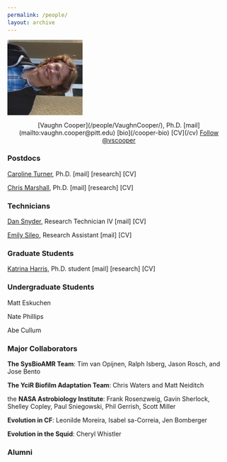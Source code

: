 ```yaml
---
permalink: /people/
layout: archive
---
```


<img src="/images/CooperHeadshot.jpeg" align="middle" />

<p align="middle"> [Vaughn Cooper](/people/VaughnCooper/), Ph.D. [mail](mailto:vaughn.cooper@pitt.edu) [bio](/cooper-bio) [CV](/cv) <a href="https://twitter.com/vscooper" class="twitter-follow-button" data-show-count="false">Follow @vscooper</a><script async src="//platform.twitter.com/widgets.js" charset="utf-8"></script> </p>  

### Postdocs
[Caroline Turner](/people/CarolineTurner/), Ph.D. [mail] [research] [CV]

[Chris Marshall](/people/ChrisMarshall/), Ph.D. [mail] [research] [CV]

### Technicians

[Dan Snyder](/people/DanSnyder/), Research Technician IV [mail] [CV]

[Emily Sileo](/people/EmilySileo/), Research Assistant [mail] [CV]

### Graduate Students

[Katrina Harris](/people/KatrinaHarris/), Ph.D. student [mail] [research] [CV]

### Undergraduate Students

Matt Eskuchen

Nate Phillips

Abe Cullum

### Major Collaborators
**The SysBioAMR Team**: Tim van Opijnen, Ralph Isberg, Jason Rosch, and Jose Bento

**The YciR Biofilm Adaptation Team**: Chris Waters and Matt Neiditch

the **NASA Astrobiology Institute**: Frank Rosenzweig, Gavin Sherlock, Shelley Copley, Paul Sniegowski, Phil Gerrish, Scott Miller

**Evolution in CF**: Leonilde Moreira, Isabel sa-Correia, Jen Bomberger

**Evolution in the Squid**: Cheryl Whistler

### Alumni

